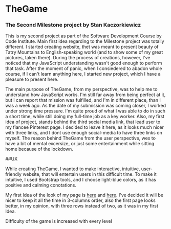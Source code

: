 # TheGame
### The Second Milestone project by Stan Kaczorkiewicz

This is my second project as part of the Software Development Course by Code Institute.
Main first idea regarding to the Milestone project was totally different. 
I started creating website, thet was meant to present beauty of Tatry Mountains to English-speaking world 
(and to show some of my great pictures, taken there). During the process of creations, however, 
I've noticed that my JavaScript understanding wasn't good enough to perform that task.
After the moment of panic, when I consiedered to abadon whole course, if I can't learn anything here,
I started new project, which I have a pleasure to present here.

The main purpose of TheGame, from my perspective, was to help me to understand how JavaScript works.
I'm still  far away from being perfect at it, but I can report that mission was fulfilled, 
and I'm in different place, than I was a week ago.
As the date of my submission was coming closer, I worked under strong time pressure.
I'm quite proud of what I was able to do in such a short time, while still doing my full-time job as a key worker.
Also, my first idea of project, stands behind the third social media link, that lead user to my fiancee Pinterest page.
I decided to leave it here, as it looks much nicer with three links, and I dont use enough social-media to have three links on myself.
The reason behind TheGame from the user perspective, wes to have a bit of mental excersize, 
or just some entertainment while sitting home because of the lockdown.

##UX

While creating TheGame, I wanted to make interactive, intuitive, user-friendly website,
that will entertain users in this difficult time.
To make it intuitive, I used Bootstrap tools, and 
I choose light-blue colors, as it has positive and calming conotations.

My first Idea of the look of my page is [here](assets/images/firstPage.jpg) and [here](assets/images/secondPage.png).
I've decided it will be nicer to keep it all the time in 3-columns order,
also the first page looks better, in my opinion, with three rows instead of two, as it was in my first Idea.

Difficulty of the game is increased with every level
